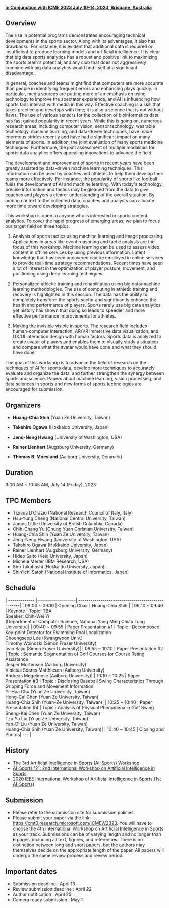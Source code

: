<!-- # **The 4th Artificial Intelligence in Sports (AI-Sports) Workshop** 
***
{:toc}
***
-->

[**In Conjunction with ICME 2023 July 10-14, 2023, Brisbane, Australia**](https://www.2023.ieeeicme.org/)

## **Overview**

The rise in potential programs demonstrates encouraging technical developments in the sports sector. Along with its advantages, it also has drawbacks. For instance, it is evident that additional data is required or insufficient to produce learning models and artificial intelligence. It is clear that big data sports analytics has a robust and positive link to maximizing the sports team's potential, and any club that does not aggressively combine with big data analytics would find itself at a significant disadvantage.  

In general, coaches and teams might find that computers are more accurate than people in identifying frequent errors and enhancing plays quickly. In particular, media sources are putting more of an emphasis on using technology to improve the spectator experience, and AI is influencing how sports fans interact with media in this way. Effective coaching is a skill that takes practice and develops with time; it is also a science that is not without flaws. The use of various sensors for the collection of bioinformatics data has fast gained popularity in recent years. While this is going on, numerous research areas, including computer vision, sensor technology, wearable technology, machine learning, and data-driven techniques, have made enormous strides recently and have had a significant impact on many elements of sports. In addition, the joint evaluation of many sports medicine techniques. Furthermore, the joint assessment of multiple modalities for sports data analytics offers appealing innovations to advance the field.  

The development and improvement of sports in recent years have been greatly assisted by data-driven machine learning techniques. This information can be used by coaches and athletes to help them develop their teams more effectively. For instance, the popularity of sports like football fuels the development of AI and machine learning. With today's technology, precise information and tactics may be gleaned from the data to give coaches and players a clearer understanding of the overall situation. By adding context to the collected data, coaches and analysts can allocate more time toward developing strategies.  

This workshop is open to anyone who is interested in sports content analytics. To cover the rapid progress of emerging areas, we plan to focus our target field on three topics:  

1. Analysis of sports tactics using machine learning and image processing. Applications in areas like event reasoning and tactic analysis are the focus of this workshop. Machine learning can be used to assess video content in offline services by using previous information. Latent knowledge that has been uncovered can be employed in online services to provide real-time strategy recommendations. Recent times have seen a lot of interest in the optimization of player posture, movement, and positioning using deep learning techniques.  

2. Personalized athletic training and rehabilitation using big data/machine learning methodologies. The use of computing in athletic training and recovery is highlighted in this session. The data has the ability to completely transform the sports sector and significantly enhance the health and performance of players. Sports rarely use big data analytics, yet history has shown that doing so leads to speedier and more effective performance improvements for athletes.  

3. Making the invisible visible in sports. The research field includes human-computer interaction, AR/VR immersive data visualization, and UX/UI interaction design with human factors. Sports data is analyzed to create avatar of players and enables them to visually study a situation and compare what the avatar would have done and what they should have done.  

The goal of this workshop is to advance the field of research on the techniques of AI for sports data, develop more techniques to accurately evaluate and organize the data, and further strengthen the synergy between sports and science. Papers about machine learning, vision processing, and data sciences in sports and new forms of sports technologies are encouraged for submission.   

## **Organizers**  
- **Huang-Chia Shih** (Yuan Ze University, Taiwan)

- **Takahiro Ogawa** (Hokkaido University, Japan)  

- **Jenq-Neng Hwang** (University of Washington, USA)

- **Rainer Lienhart** (Augsburg University, Germany)

- **Thomas B. Moeslund** (Aalborg University, Denmark)

## **Duration** 
9:00 AM ~ 10:45 AM, July 14 (Friday), 2023

## **TPC Members**  
- Tiziana D’Orazio (National Research Council of Italy, Italy)
- Hsu-Yung Cheng (National Central University, Taiwan)
- James Little (University of British Columbia, Canada)
- Chih-Chang Yu (Chung Yuan Christian University, Taiwan)
- Huang-Chia Shih (Yuan Ze University, Taiwan)
- Jenq-Neng Hwang (University of Washington, USA)
- Takahiro Ogawa (Hokkaido University, Japan)
- Rainer Lienhart (Augsburg University, Germany)
- Hideo Saito (Keio University, Japan)
- Michele Merler (IBM Research, USA)
- Sho Takahashi (Hokkaido University, Japan)
- Shin'ichi Satoh (National Institute of Informatics, Japan)

## Schedule
<!---![image](https://github.com/ai-sports22/ai-sports22.github.io/raw/main/res/schedule.png)) -->
<!---![image](./res/schedule.png) -->
| ------------- |-------------------| -------------------------------------------------|
| 09:00 ~ 09:10	| Opening	Chair     | Huang-Chia Shih                                  |
| 09:10 ~ 09:40	| Keynote	          | Topic: TBA<br>Speaker: Chih-Wei Yi <br>(Department of Computer Science, National Yang Ming Chiao Tung University)|
| 09:40 ~ 09:55	| Paper Presentation #1	| Topic : Decomposed Key-point Detector for Swimming Pool Localization<br>Choongseop Lee (Kwangwoon Univ.)<br>Timothy Woinoski (Simon Fraser University)<br>Ivan Bajic (Simon Fraser University)|
| 09:55 ~ 10:10	| Paper Presentation #2	| Topic : Semantic Segmentation of Golf Courses for Course Rating Assistance<br>Jesper Mortensen (Aalborg University)<br>Vinícius Soares Matthiesen (Aalborg University)<br>Andreas Møgelmose (Aalborg University)|
| 10:10 ~ 10:25	| Paper Presentation #3	| Topic : Disclosing Baseball Swing Characteristics Through Gripping Force and Movement Information<br>Yi-Hua Chu (Yuan Ze University, Taiwan)<br>Hong-Cai Chen (Yuan Ze University, Taiwan)<br>Huang-Chia Shih (Yuan-Ze University, Taiwan)|
| 10:25 ~ 10:40	| Paper Presentation #4	| Topic : Analysis of Physical Phenomena in Golf Swing<br>Sheng-Kai Chen (Yuan Ze University, Taiwan)<br>Tzu-Yu Liu (Yuan Ze University, Taiwan)<br>Yan-Di Liu (Yuan Ze University, Taiwan)<br>Huang-Chia Shih (Yuan Ze University, Taiwan)|
| 10:40 ~ 10:45	| Closing and Photos| --- |


## **History**  
- [The 3rd Artificial Intelligence in Sports (AI-Sports) Workshop](https://ai-sports22.github.io/)
- [AI-Sports '21: 2nd International Workshop on Artificial Intelligence in Sports](https://oz.nthu.edu.tw/~d917904/AI-Sports21.html)
- [2020 IEEE International Workshop of Artificial Intelligence in Sports (1st AI-Sports)](https://2020.ieeeicme.org/www.2020.ieeeicme.org/index.php/workshops/index.html#Workshop1)

## **Submission**
- Please refer to the submission site for submission policies.
- Please submit your paper via the link: https://cmt3.research.microsoft.com/ICMEW2023. You will have to choose the 4th International Workshop on Artificial Intelligence in Sports as your track. Submissions can be of varying length and no longer than 6 pages, including all text, figures, and references. There is no distinction between long and short papers, but the authors may themselves decide on the appropriate length of the paper. All papers will undergo the same review process and review period.

## **Important dates**
- Submission deadline : April 13
- Review submission deadline : April 22
- Author notification : April 25
- Camera ready submission  : May 1
